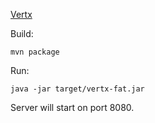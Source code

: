 [Vertx](http://vertx.io/)

Build:
```
mvn package
```

Run:

```
java -jar target/vertx-fat.jar
```

Server will start on port 8080.
